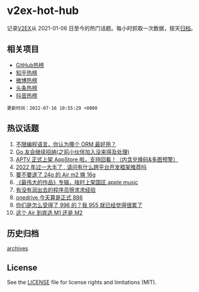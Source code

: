# v2ex-hot-hub

 记录[V2EX](https://www.v2ex.com/)从 2021-01-06 日至今的热门话题。每小时抓取一次数据，按天[归档](archives)。
 
 ## 相关项目

- [GitHub热榜](https://github.com/snaildev/github-hot-hub)
- [知乎热榜](https://github.com/snaildev/zhihu-hot-hub)
- [微博热榜](https://github.com/snaildev/weibo-hot-hub)
- [头条热榜](https://github.com/snaildev/toutiao-hot-hub)
- [抖音热榜](https://github.com/snaildev/douyin-hot-hub)


 `更新时间：2022-07-16 10:55:29 +0800`

## 热议话题

1. [不限编程语言，你认为哪个 ORM 最好用？](https://www.v2ex.com/t/866413)
1. [Go 友会继续招纳(之前小伙伴加入没来得及处理)](https://www.v2ex.com/t/866398)
1. [APTV 正式上架 AppStore 啦，支持回看！（内含兑换码&多图预警）](https://www.v2ex.com/t/866406)
1. [2022 年过一大半了 , 请问有什么跨平台开发框架推荐吗](https://www.v2ex.com/t/866453)
1. [要不要退了 24g 的 Air m2 换 16g](https://www.v2ex.com/t/866383)
1. [《最伟大的作品》专辑，啥时上架国区 apple music](https://www.v2ex.com/t/866395)
1. [有没有润出去的程序员呀求求经验](https://www.v2ex.com/t/866473)
1. [onedrive 今天算是正式 886](https://www.v2ex.com/t/866358)
1. [你们是怎么受得了 996 的？我 955 就已经觉得很累了](https://www.v2ex.com/t/866525)
1. [这个 Air 到底选 M1 还是 M2](https://www.v2ex.com/t/866361)

## 历史归档

[archives](archives)

## License

See the [LICENSE](LICENSE) file for license rights and limitations (MIT).

